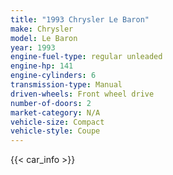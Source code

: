 ```yaml
---
title: "1993 Chrysler Le Baron"
make: Chrysler
model: Le Baron
year: 1993
engine-fuel-type: regular unleaded
engine-hp: 141
engine-cylinders: 6
transmission-type: Manual
driven-wheels: Front wheel drive
number-of-doors: 2
market-category: N/A
vehicle-size: Compact
vehicle-style: Coupe
---
```


{{< car_info >}}
